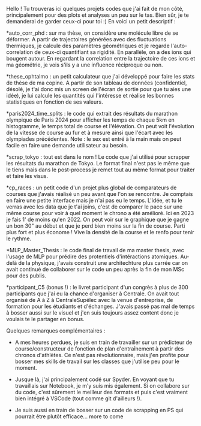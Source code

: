 Hello ! 
Tu trouveras ici quelques projets codes que j'ai fait de mon côté, principalement pour des plots et analyses un peu sur le tas. 
Bien sûr, je te demanderai de garder ceux-ci pour toi :)
En voici un petit descriptif : 

*auto_corr_phd : sur ma thèse, on considère une molécule libre de se déformer. A partir de trajectoires générées avec 
des fluctuations thermiques, je calcule des paramètres géométriques et je regarde l'auto-correlation de ceux-ci quantifiant 
sa rigidité. En parallèle, on a des ions qui bougent autour. En regardant la correlation entre la trajectoire
de ces ions et ma géométrie, je vois s'ils y a une influence réciproque ou non. 

*these_ophtalmo : un petit calculateur que j'ai développé pour faire les stats de thèse de ma copine. A partir de son tableau de 
données (confidentiel, désolé, je t'ai donc mis un screen de l'écran de sortie pour que tu aies une idée), je lui calcule les 
quantités qui l'intéresse et réalise les bonnes statistiques en fonction de ses valeurs. 

*paris2024_time_splits : le code qui extrait des résultats du marathon olympique de Paris 2024 pour afficher les temps de chaque 5km 
en histogramme, le temps total de course et l'élévation. On peut voit l'évolution de la vitesse de course au fur et à mesure
ainsi que l'écart avec les olympiades précédentes. Note : le sex est entré à la main mais on peut facile en faire une demande utilisateur au besoin.

*scrap_tokyo : tout est dans le nom ! Le code que j'ai utilisé pour scrapper les résultats du marathon de Tokyo. 
Le format final n'est pas le même que le tiens mais dans le post-process je remet tout au même format pour traiter et faire les visus.

*cp_races : un petit code d'un projet plus global de comparateurs de courses que j'avais réalisé un peu avant que l'on se rencontre. 
Je comptais en faire une petite interface mais je n'ai pas eu le temps. L'idée, et tu le verras avec les data que je t'ai joins, c'est 
de comparer le pace sur une même course pour voir à quel moment le chrono a été amélioré. Ici en 2023 je fais 1' de moins qu'en 2022. On 
peut voir sur le graphique que je gagne un bon 30" au début et que je perd bien moins sur la fin de course.
Parti plus fort et plus économe ! Vive la densité de la course et le renfo pour tenir le rythme.

*MLP_Master_Thesis : le code final de travail de ma master thesis, avec l'usage de MLP pour prédire des protentiels d'intéractions atomiques.
Au-delà de la physique, j'avais construit une architechture plus carrée car on avait continué de collaborer sur le code un peu après la fin de
mon MSc pour des publis.  

*participant_C5 (bonus !) : le livret participant d'un congrès à plus de 300 participants que j'ai eu la chance d'organiser à Centrale. 
On avait tout organisé de A à Z à CentraleSupélec avec la venue d'entreprise, de formation pour les étudiants et d'échanges. 
J'avais passé pas mal de temps à bosser aussi sur le visuel et j'en suis toujours assez content donc je voulais te le partager en bonus.

Quelques remarques complémentaires : 

- A mes heures perdues, je suis en train de travailler sur un prédicteur de course/constructeur de fonction de plan d'entraînement à partir des chronos d'athlètes. 
Ce n'est pas révolutionnaire, mais j'en profite pour bosser mes skills de travail sur les classes que j'utilise peu pour le moment.

- Jusque là, j'ai principalement codé sur Spyder.
En voyant que tu travaillais sur Notebook, je m'y suis mis également. Si on collabore sur du code, c'est sûrement le meilleur des formats et puis c'est vraiment bien intégré à VSCode (tout comme git d'ailleurs !).

- Je suis aussi en train de bosser sur un code de scrapping en PS qui pourrait être plutôt efficace... more to come

